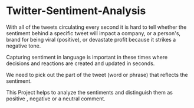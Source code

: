 # Twitter-Sentiment-Analysis

With all of the tweets circulating every second it is hard to tell whether the sentiment behind a specific tweet will impact a company, or a person's, brand for being viral (positive), or devastate profit because it strikes a negative tone.

Capturing sentiment in language is important in these times where decisions and reactions are created and updated in seconds.

We need to pick out the part of the tweet (word or phrase) that reflects the sentiment.

This Project helps to analyze the sentiments and distinguish them as positive , negative or a neutral comment.

